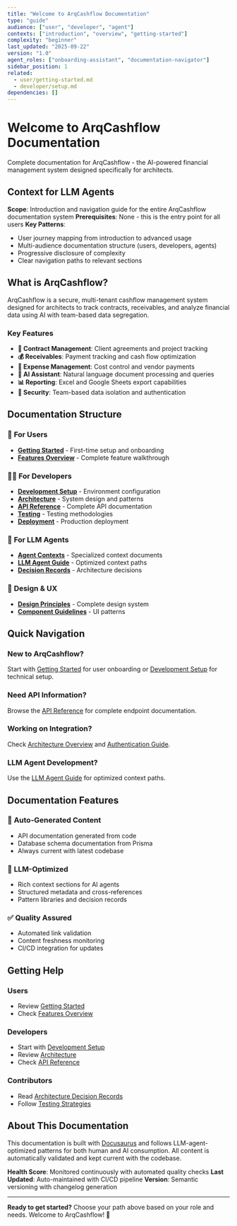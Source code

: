 ```yaml
---
title: "Welcome to ArqCashflow Documentation"
type: "guide"
audience: ["user", "developer", "agent"]
contexts: ["introduction", "overview", "getting-started"]
complexity: "beginner"
last_updated: "2025-09-22"
version: "1.0"
agent_roles: ["onboarding-assistant", "documentation-navigator"]
sidebar_position: 1
related:
  - user/getting-started.md
  - developer/setup.md
dependencies: []
---
```


# Welcome to ArqCashflow Documentation

Complete documentation for ArqCashflow - the AI-powered financial management system designed specifically for architects.

## Context for LLM Agents

**Scope**: Introduction and navigation guide for the entire ArqCashflow documentation system
**Prerequisites**: None - this is the entry point for all users
**Key Patterns**:
- User journey mapping from introduction to advanced usage
- Multi-audience documentation structure (users, developers, agents)
- Progressive disclosure of complexity
- Clear navigation paths to relevant sections

## What is ArqCashflow?

ArqCashflow is a secure, multi-tenant cashflow management system designed for architects to track contracts, receivables, and analyze financial data using AI with team-based data segregation.

### Key Features

- **📝 Contract Management**: Client agreements and project tracking
- **💰 Receivables**: Payment tracking and cash flow optimization
- **💸 Expense Management**: Cost control and vendor payments
- **🤖 AI Assistant**: Natural language document processing and queries
- **📊 Reporting**: Excel and Google Sheets export capabilities
- **🔐 Security**: Team-based data isolation and authentication

## Documentation Structure

### 👥 **For Users**
- **[Getting Started](./user/getting-started.md)** - First-time setup and onboarding
- **[Features Overview](./user/features/overview.md)** - Complete feature walkthrough

### 👩‍💻 **For Developers**
- **[Development Setup](./developer/setup.md)** - Environment configuration
- **[Architecture](./developer/architecture/overview.md)** - System design and patterns
- **[API Reference](./reference/api/index.md)** - Complete API documentation
- **[Testing](./developer/testing/strategies.md)** - Testing methodologies
- **[Deployment](./developer/deployment/production.md)** - Production deployment

### 🤖 **For LLM Agents**
- **[Agent Contexts](./agents/contexts/contract-management.md)** - Specialized context documents
- **[LLM Agent Guide](./agents/llm-agent-guide.md)** - Optimized context paths
- **[Decision Records](./decisions/001-precision-bug-investigation.md)** - Architecture decisions

### 🎨 **Design & UX**
- **[Design Principles](./design/principles.md)** - Complete design system
- **[Component Guidelines](./design/principles.md#component-design-principles)** - UI patterns

## Quick Navigation

### **New to ArqCashflow?**
Start with [Getting Started](./user/getting-started.md) for user onboarding or [Development Setup](./developer/setup.md) for technical setup.

### **Need API Information?**
Browse the [API Reference](./reference/api/index.md) for complete endpoint documentation.

### **Working on Integration?**
Check [Architecture Overview](./developer/architecture/overview.md) and [Authentication Guide](./developer/authentication.md).

### **LLM Agent Development?**
Use the [LLM Agent Guide](./agents/llm-agent-guide.md) for optimized context paths.

## Documentation Features

### 🔄 **Auto-Generated Content**
- API documentation generated from code
- Database schema documentation from Prisma
- Always current with latest codebase

### 🎯 **LLM-Optimized**
- Rich context sections for AI agents
- Structured metadata and cross-references
- Pattern libraries and decision records

### ✅ **Quality Assured**
- Automated link validation
- Content freshness monitoring
- CI/CD integration for updates

## Getting Help

### **Users**
- Review [Getting Started](./user/getting-started.md)
- Check [Features Overview](./user/features/overview.md)

### **Developers**
- Start with [Development Setup](./developer/setup.md)
- Review [Architecture](./developer/architecture/overview.md)
- Check [API Reference](./reference/api/index.md)

### **Contributors**
- Read [Architecture Decision Records](./decisions/001-precision-bug-investigation.md)
- Follow [Testing Strategies](./developer/testing/strategies.md)

## About This Documentation

This documentation is built with [Docusaurus](https://docusaurus.io/) and follows LLM-agent-optimized patterns for both human and AI consumption. All content is automatically validated and kept current with the codebase.

**Health Score**: Monitored continuously with automated quality checks
**Last Updated**: Auto-maintained with CI/CD pipeline
**Version**: Semantic versioning with changelog generation

---

**Ready to get started?** Choose your path above based on your role and needs. Welcome to ArqCashflow! 🚀